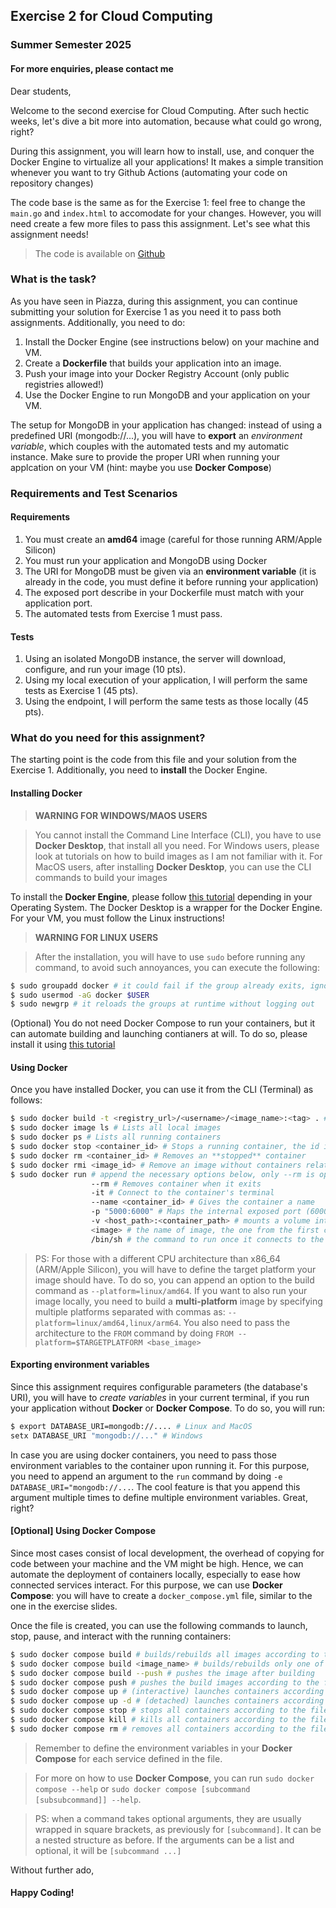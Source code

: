 ## Exercise 2 for Cloud Computing ##

### Summer Semester 2025 ###

#### For more enquiries, please contact me ####

Dear students,

Welcome to the second exercise for Cloud Computing. After such hectic weeks, let's
dive a bit more into automation, because what could go wrong, right? 

During this assignment, you will learn how to install, use, and conquer the 
Docker Engine to virtualize all your applications! It makes a simple transition
whenever you want to try Github Actions (automating your code on repository changes)

The code base is the same as for the Exercise 1: feel free to change the `main.go`
and `index.html` to accomodate for your changes. However, you will need create a
few more files to pass this assignment. Let's see what this assignment needs!

> The code is available on [Github](https://github.com/CAPS-Cloud/cc-ss24-exercise-2)

### What is the task? ###

As you have seen in Piazza, during this assignment, you can continue submitting
your solution for Exercise 1 as you need it to pass both assignments. Additionally, 
you need to do:

1. Install the Docker Engine (see instructions below) on your machine and VM.
2. Create a **Dockerfile** that builds your application into an image.
3. Push your image into your Docker Registry Account (only public registries allowed!)
4. Use the Docker Engine to run MongoDB and your application on your VM.

The setup for MongoDB in your application has changed: instead of using a 
predefined URI (mongodb://...), you will have to **export** an *environment variable*, 
which couples with the automated tests and my automatic instance. Make sure to
provide the proper URI when running your applcation on your VM (hint: maybe you
use **Docker Compose**)

### Requirements and Test Scenarios ###

#### Requirements ####

1. You must create an **amd64** image (careful for those running ARM/Apple Silicon)
2. You must run your application and MongoDB using Docker 
3. The URI for MongoDB must be given via an **environment variable** 
(it is already in the code, you must define it before running your application)
4. The exposed port describe in your Dockerfile must match with your application
port.
5. The automated tests from Exercise 1 must pass.

#### Tests ####

1. Using an isolated MongoDB instance, the server will download, configure, and
run your image (10 pts).
2. Using my local execution of your application, I will perform the same tests as
Exercise 1 (45 pts).
3. Using the endpoint, I will perform the same tests as those locally (45 pts).

### What do you need for this assignment? ###

The starting point is the code from this file and your solution from the Exercise 1.
Additionally, you need to **install** the Docker Engine.

#### Installing Docker ####
> **WARNING FOR WINDOWS/MAOS USERS**

> You cannot install the Command Line Interface (CLI), you have to use **Docker
> Desktop**, that install all you need. For Windows users, please look at tutorials
> on how to build images as I am not familiar with it. For MacOS users, after
> installing **Docker Desktop**, you can use the CLI commands to build your 
> images

To install the **Docker Engine**, please follow [this tutorial](https://docs.docker.com/engine/install/)
depending in your Operating System. The Docker Desktop is a wrapper for the Docker Engine. For your VM,
you must follow the Linux instructions!

> **WARNING FOR LINUX USERS**

> After the installation, you will have to use `sudo` before running any command,
> to avoid such annoyances, you can execute the following:
```bash
$ sudo groupadd docker # it could fail if the group already exits, ignore it
$ sudo usermod -aG docker $USER
$ sudo newgrp # it reloads the groups at runtime without logging out
```

(Optional) You do not need Docker Compose to run your containers, but it can
automate building and launching contianers at will. To do so, please install it
using [this tutorial](https://docs.docker.com/compose/install/)

#### Using Docker ####

Once you have installed Docker, you can use it from the CLI (Terminal) as follows:

```bash
$ sudo docker build -t <registry_url>/<username>/<image_name>:<tag> . # builds the image using the local (.) Dockerfile
$ sudo docker image ls # Lists all local images
$ sudo docker ps # Lists all running containers
$ sudo docker stop <container_id> # Stops a running container, the id is shown when executing the command above
$ sudo docker rm <container_id> # Removes an **stopped** container
$ sudo docker rmi <image_id> # Remove an image without containers related to it
$ sudo docker run # append the necessary options below, only --rm is optional
                  --rm # Removes container when it exits
                  -it # Connect to the container's terminal
                  --name <container_id> # Gives the container a name
                  -p "5000:6000" # Maps the internal exposed port (6000) to an external port (5000)
                  -v <host_path>:<container_path> # mounts a volume into the container (like mounting a disk or usb stick)
                  <image> # the name of image, the one from the first command
                  /bin/sh # the command to run once it connects to the terminal, it depends on the virtualized OS of the container
```
> PS: For those with a different CPU architecture than x86_64 (ARM/Apple Silicon),
> you will have to define the target platform your image should have. To do so,
> you can append an option to the build command as `--platform=linux/amd64`. 
> If you want to also run your image locally, you need to build a **multi-platform**
> image by specifying multiple platforms separated with commas as:
> `--platform=linux/amd64,linux/arm64`. You also need to pass the architecture
> to the `FROM` command by doing `FROM --platform=$TARGETPLATFORM <base_image>`

#### Exporting environment variables ####

Since this assignment requires configurable parameters (the database's URI),
you will have to *create variables* in your current terminal, if you run your
application without **Docker** or **Docker Compose**. To do so, you will run:

```bash
$ export DATABASE_URI=mongodb://.... # Linux and MacOS
setx DATABASE_URI "mongodb://..." # Windows
```

In case you are using docker containers, you need to pass those environment
variables to the container upon running it. For this purpose, you need to append
an argument to the `run` command by doing `-e DATABASE_URI="mongodb://...`.
The cool feature is that you append this argument multiple times to define multiple
environment variables. Great, right?

####  [Optional] Using Docker Compose ####

Since most cases consist of local development, the overhead of copying for code
between your machine and the VM might be high. Hence, we can automate the 
deployment of containers locally, especially to ease how connected services
interact. For this purpose, we can use **Docker Compose**: you will
have to create a `docker_compose.yml` file, similar to the one in the exercise
slides.

Once the file is created, you can use the following commands to launch, stop, 
pause, and interact with the running containers:

```bash
$ sudo docker compose build # builds/rebuilds all images according to the file
$ sudo docker compose build <image_name> # builds/rebuilds only one of the services
$ sudo docker compose build --push # pushes the image after building
$ sudo docker compose push # pushes the build images according to the file
$ sudo docker compose up # (interactive) launches containers according to the file
$ sudo docker compose up -d # (detached) launches containers according to the file in the background
$ sudo docker compose stop # stops all containers according to the file 
$ sudo docker compose kill # kills all containers according to the file
$ sudo docker compose rm # removes all containers according to the file (be aware of created data at runtime and the thin R/W layer)
```
> Remember to define the environment variables in your **Docker Compose** for each
> service defined in the file.

> For more on how to use **Docker Compose**, you can run `sudo docker compose --help`
> or `sudo docker compose [subcommand [subsubcommand]] --help`.

> PS: when a command takes optional arguments, they are usually wrapped in square
> brackets, as previously for `[subcommand]`. It can be a nested structure as before.
> If the arguments can be a list and optional, it will be `[subcommand ...]`

Without further ado,

#### Happy Coding! ####
